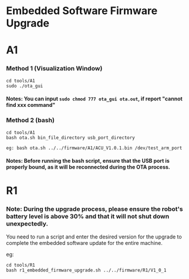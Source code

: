 # Embedded Software Firmware Upgrade

# A1
### Method 1 (Visualization Window)
```
cd tools/A1
sudo ./ota_gui
```
#### Notes: You can input `sudo chmod 777 ota_gui ota.out`, if report "cannot find xxx command"
### Method 2 (bash)
```
cd tools/A1
bash ota.sh bin_file_directory usb_port_directory
```
```
eg: bash ota.sh ../../firmware/A1/ACU_V1.0.1.bin /dev/test_arm_port
```
#### Notes: Before running the bash script, ensure that the USB port is properly bound, as it will be reconnected during the OTA process.

# R1
### Note: During the upgrade process, please ensure the robot's battery level is above 30% and that it will not shut down unexpectedly.
You need to run a script and enter the desired version for the upgrade to complete the embedded software update for the entire machine. 

eg:
```
cd tools/R1
bash r1_embedded_firmware_upgrade.sh ../../firmware/R1/V1_0_1
```
